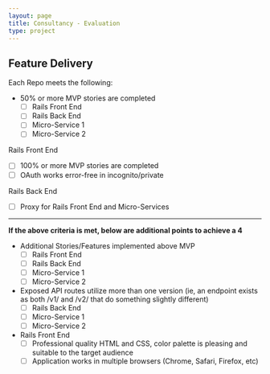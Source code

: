 ```yaml
---
layout: page
title: Consultancy - Evaluation
type: project
---
```


## Feature Delivery

Each Repo meets the following:

- 50% or more MVP stories are completed
    - [ ] Rails Front End
    - [ ] Rails Back End
    - [ ] Micro-Service 1
    - [ ] Micro-Service 2

Rails Front End
- [ ] 100% or more MVP stories are completed
- [ ] OAuth works error-free in incognito/private

Rails Back End
- [ ] Proxy for Rails Front End and Micro-Services

---

__If the above criteria is met, below are additional points to achieve a 4__

- Additional Stories/Features implemented above MVP
    - [ ] Rails Front End
    - [ ] Rails Back End
    - [ ] Micro-Service 1
    - [ ] Micro-Service 2

- Exposed API routes utilize more than one version (ie, an endpoint exists as both /v1/ and /v2/ that do something slightly different)
    - [ ] Rails Back End
    - [ ] Micro-Service 1
    - [ ] Micro-Service 2

- Rails Front End
    - [ ] Professional quality HTML and CSS, color palette is pleasing and suitable to the target audience
    - [ ] Application works in multiple browsers (Chrome, Safari, Firefox, etc)
